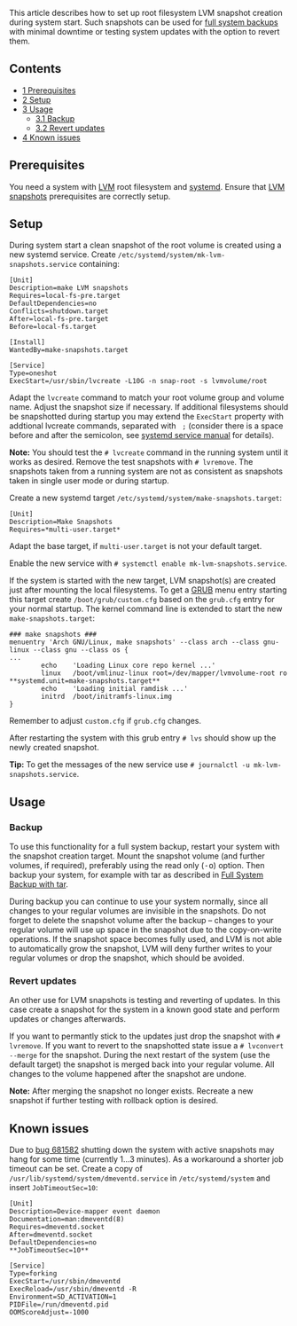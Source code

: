 This article describes how to set up root filesystem LVM snapshot creation during system start. Such snapshots can be used for [full system backups](/index.php/Full_System_Backup_with_tar "Full System Backup with tar") with minimal downtime or testing system updates with the option to revert them.

## Contents

*   [1 Prerequisites](#Prerequisites)
*   [2 Setup](#Setup)
*   [3 Usage](#Usage)
    *   [3.1 Backup](#Backup)
    *   [3.2 Revert updates](#Revert_updates)
*   [4 Known issues](#Known_issues)

## Prerequisites

You need a system with [LVM](/index.php/LVM "LVM") root filesystem and [systemd](/index.php/Systemd "Systemd"). Ensure that [LVM snapshots](/index.php/LVM#Snapshots "LVM") prerequisites are correctly setup.

## Setup

During system start a clean snapshot of the root volume is created using a new systemd service. Create `/etc/systemd/system/mk-lvm-snapshots.service` containing:

```
[Unit]
Description=make LVM snapshots
Requires=local-fs-pre.target
DefaultDependencies=no
Conflicts=shutdown.target
After=local-fs-pre.target
Before=local-fs.target

[Install]
WantedBy=make-snapshots.target

[Service]
Type=oneshot
ExecStart=/usr/sbin/lvcreate -L10G -n snap-root -s lvmvolume/root
```

Adapt the `lvcreate` command to match your root volume group and volume name. Adjust the snapshot size if necessary. If additional filesystems should be snapshotted during startup you may extend the `ExecStart` property with addtional lvcreate commands, separated with ` ;` (consider there is a space before and after the semicolon, see [systemd service manual](http://www.freedesktop.org/software/systemd/man/systemd.service.html#Command%20lines) for details).

**Note:** You should test the `# lvcreate` command in the running system until it works as desired. Remove the test snapshots with `# lvremove`. The snapshots taken from a running system are not as consistent as snapshots taken in single user mode or during startup.

Create a new systemd target `/etc/systemd/system/make-snapshots.target`:

```
[Unit]
Description=Make Snapshots
Requires=*multi-user.target*
```

Adapt the base target, if `multi-user.target` is not your default target.

Enable the new service with `# systemctl enable mk-lvm-snapshots.service`.

If the system is started with the new target, LVM snapshot(s) are created just after mounting the local filesystems. To get a [GRUB](/index.php/GRUB "GRUB") menu entry starting this target create `/boot/grub/custom.cfg` based on the `grub.cfg` entry for your normal startup. The kernel command line is extended to start the new `make-snapshots.target`:

```
### make snapshots ###
menuentry 'Arch GNU/Linux, make snapshots' --class arch --class gnu-linux --class gnu --class os {
...
        echo    'Loading Linux core repo kernel ...'
        linux   /boot/vmlinuz-linux root=/dev/mapper/lvmvolume-root ro **systemd.unit=make-snapshots.target**
        echo    'Loading initial ramdisk ...'
        initrd  /boot/initramfs-linux.img
} 
```

Remember to adjust `custom.cfg` if `grub.cfg` changes.

After restarting the system with this grub entry `# lvs` should show up the newly created snapshot.

**Tip:** To get the messages of the new service use `# journalctl -u mk-lvm-snapshots.service`.

## Usage

### Backup

To use this functionality for a full system backup, restart your system with the snapshot creation target. Mount the snapshot volume (and further volumes, if required), preferably using the read only (<tt>-o</tt>) option. Then backup your system, for example with tar as described in [Full System Backup with tar](/index.php/Full_System_Backup_with_tar "Full System Backup with tar").

During backup you can continue to use your system normally, since all changes to your regular volumes are invisible in the snapshots. Do not forget to delete the snapshot volume after the backup – changes to your regular volume will use up space in the snapshot due to the copy-on-write operations. If the snapshot space becomes fully used, and LVM is not able to automatically grow the snapshot, LVM will deny further writes to your regular volumes or drop the snapshot, which should be avoided.

### Revert updates

An other use for LVM snapshots is testing and reverting of updates. In this case create a snapshot for the system in a known good state and perform updates or changes afterwards.

If you want to permantly stick to the updates just drop the snapshot with `# lvremove`. If you want to revert to the snapshotted state issue a `# lvconvert --merge` for the snapshot. During the next restart of the system (use the default target) the snapshot is merged back into your regular volume. All changes to the volume happened after the snapshot are undone.

**Note:** After merging the snapshot no longer exists. Recreate a new snapshot if further testing with rollback option is desired.

## Known issues

Due to [bug 681582](https://bugzilla.redhat.com/show_bug.cgi?id=681582) shutting down the system with active snapshots may hang for some time (currently 1...3 minutes). As a workaround a shorter job timeout can be set. Create a copy of `/usr/lib/systemd/system/dmeventd.service` in `/etc/systemd/system` and insert `JobTimeoutSec=10`:

```
[Unit]
Description=Device-mapper event daemon
Documentation=man:dmeventd(8)
Requires=dmeventd.socket
After=dmeventd.socket
DefaultDependencies=no
**JobTimeoutSec=10**

[Service]
Type=forking
ExecStart=/usr/sbin/dmeventd
ExecReload=/usr/sbin/dmeventd -R
Environment=SD_ACTIVATION=1
PIDFile=/run/dmeventd.pid
OOMScoreAdjust=-1000
```